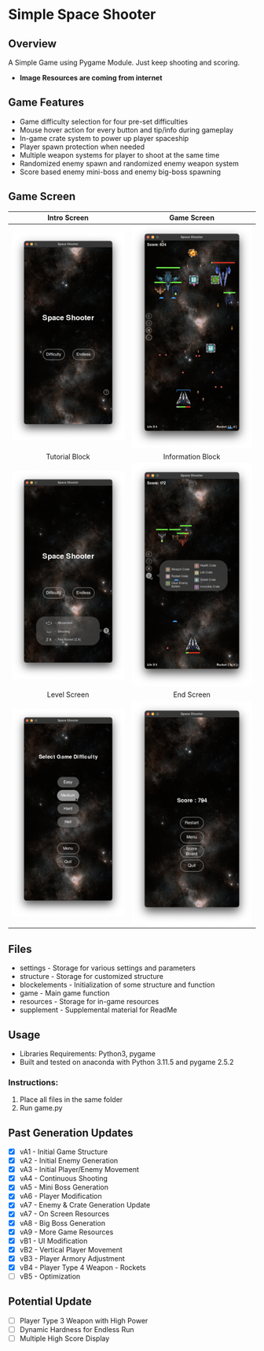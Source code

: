 # Simple Space Shooter

## Overview
A Simple Game using Pygame Module. Just keep shooting and scoring.

- **Image Resources are coming from internet**

## Game Features
- Game difficulty selection for four pre-set difficulties
- Mouse hover action for every button and tip/info during gameplay
- In-game crate system to power up player spaceship
- Player spawn protection when needed
- Multiple weapon systems for player to shoot at the same time
- Randomized enemy spawn and randomized enemy weapon system
- Score based enemy mini-boss and enemy big-boss spawning

## Game Screen
|                                           Intro Screen                                           |                                       Game Screen                                        |
|:------------------------------------------------------------------------------------------------:|:----------------------------------------------------------------------------------------:|
|     ![](https://github.com/UniKerogen/space-shooter/blob/main/supplements/intro_screen.png)      |   ![](https://github.com/UniKerogen/space-shooter/blob/main/supplements/gameplay.png)    | 
|                                          Tutorial Block                                          |                                    Information Block                                     |
| ![](https://github.com/UniKerogen/space-shooter/blob/main/supplements/intro_screen_tutorial.png) | ![](https://github.com/UniKerogen/space-shooter/blob/main/supplements/gameplay_info.png) |
|                                           Level Screen                                           |                                        End Screen                                        |
|     ![](https://github.com/UniKerogen/space-shooter/blob/main/supplements/level_screen.png)      |  ![](https://github.com/UniKerogen/space-shooter/blob/main/supplements/end_screen.png)   |


## Files
- settings - Storage for various settings and parameters
- structure - Storage for customized structure
- blockelements - Initialization of some structure and function
- game - Main game function
- resources - Storage for in-game resources
- supplement - Supplemental material for ReadMe

## Usage
- Libraries Requirements: Python3, pygame
- Built and tested on anaconda with Python 3.11.5 and pygame 2.5.2
### Instructions:
1. Place all files in the same folder
2. Run game.py

## Past Generation Updates
- [x] vA1 - Initial Game Structure
- [x] vA2 - Initial Enemy Generation
- [x] vA3 - Initial Player/Enemy Movement
- [x] vA4 - Continuous Shooting
- [x] vA5 - Mini Boss Generation
- [x] vA6 - Player Modification
- [x] vA7 - Enemy & Crate Generation Update
- [x] vA7 - On Screen Resources
- [x] vA8 - Big Boss Generation
- [x] vA9 - More Game Resources
- [x] vB1 - UI Modification
- [x] vB2 - Vertical Player Movement
- [x] vB3 - Player Armory Adjustment
- [x] vB4 - Player Type 4 Weapon - Rockets
- [ ] vB5 - Optimization

## Potential Update
- [ ] Player Type 3 Weapon with High Power
- [ ] Dynamic Hardness for Endless Run
- [ ] Multiple High Score Display
